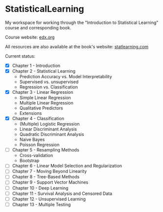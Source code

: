 # StatisticalLearning
My workspace for working through the "Introduction to Statistical Learning" course and corresponding book.

Course website: [edx.org](https://www.edx.org/learn/python/stanford-university-statistical-learning-with-python)

All resources are also available at the book's website: [statlearning.com](statlearning.com)

Current status:
- [x] Chapter 1 - Introduction
- [x] Chapter 2 - Statistical Learning
  - Prediction Accuracy vs. Model Interpretability
  - Supervised vs. unsupervised
  - Regression vs. Classification
- [x] Chapter 3 - Linear Regression
  - Simple Linear Regression
  - Multiple Linear Regression
  - Qualitative Predictors
  - Extensions
- [x] Chapter 4 - Classification
  - (Multiple) Logistic Regression
  - Linear Discriminant Analysis
  - Quadratic Discriminant Analysis
  - Naive Bayes
  - Poisson Regression
- [ ] Chapter 5 - Resampling Methods
  - Cross-validation
  - Bootstrap
- [ ] Chapter 6 - Linear Model Selection and Regularization
- [ ] Chapter 7 - Moving Beyond Linearity
- [ ] Chapter 8 - Tree-Based Methods
- [ ] Chapter 9 - Support Vector Machines
- [ ] Chapter 10 - Deep Learning
- [ ] Chapter 11 - Survival Analysis and Censored Data
- [ ] Chapter 12 - Unsupervised Learning
- [ ] Chapter 13 - Multiple Testing
